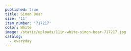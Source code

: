 ```yaml
---
published: true
title: Simon Bear
size: '11'
item_number: '717217'
color: White
image: /static/uploads/11in-white-simon-bear-717217.jpg
catalog:
  - everyday
---
```


